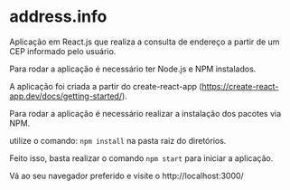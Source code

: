# address.info

Aplicação em React.js que realiza a consulta de endereço a partir de um CEP informado pelo usuário. 

Para rodar a aplicação é necessário ter Node.js e NPM instalados. 

A aplicação foi criada a partir do create-react-app (https://create-react-app.dev/docs/getting-started/). 

Para rodar a aplicação é necessário realizar a instalação dos pacotes via NPM. 

utilize o comando: `npm install` na pasta raiz do diretórios. 

Feito isso, basta realizar o comando `npm start` para iniciar a aplicação. 

Vá ao seu navegador preferido e visite o http://localhost:3000/
